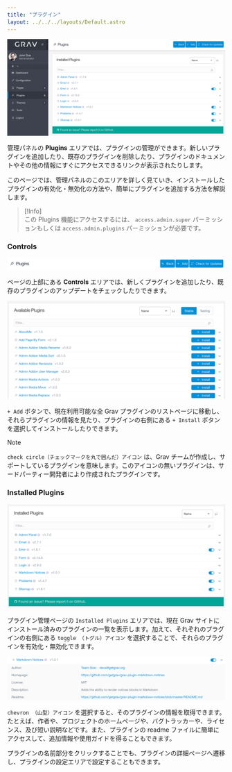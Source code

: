 ```yaml
---
title: "プラグイン"
layout: ../../../layouts/Default.astro
---
```


![Admin Plugins](plugins.png)

管理パネルの **Plugins** エリアでは、プラグインの管理ができます。新しいプラグインを追加したり、既存のプラグインを削除したり、プラグインのドキュメントやその他の情報にすぐにアクセスできるリンクが表示されたりします。

このページでは、管理パネルのこのエリアを詳しく見ていき、インストールしたプラグインの有効化・無効化の方法や、簡単にプラグインを追加する方法を解説します。

> [!Info]  
> この Plugins 機能にアクセスするには、 `access.admin.super` パーミッションもしくは `access.admin.plugins` パーミッションが必要です。

### Controls

![Admin Plugins](plugins-1.png)

ページの上部にある **Controls** エリアでは、新しくプラグインを追加したり、既存のプラグインのアップデートをチェックしたりできます。

![Admin Plugins](plugins-2.png)

`+ Add` ボタンで、現在利用可能な全 Grav プラグインのリストページに移動し、それらプラグインの情報を見たり、プラグインの右側にある `+ Install` ボタンを選択してインストールしたりできます。

> [!Note]  
> `check circle（チェックマークを丸で囲んだ）アイコン` は、Grav チームが作成し、サポートしているプラグインを意味します。このアイコンの無いプラグインは、サードパーティー開発者により作成されたプラグインです。

### Installed Plugins

![Admin Plugins](plugins-4.png)

プラグイン管理ページの `Installed Plugins` エリアでは、現在 Grav サイトにインストール済みのプラグインの一覧を表示します。加えて、それぞれのプラグインの右側にある `toggle （トグル）アイコン` を選択することで、それらのプラグインを有効化・無効化できます。

![Admin Plugins](plugins-3.png)

`chevron （山型）アイコン` を選択すると、そのプラグインの情報を取得できます。たとえば、作者や、プロジェクトのホームページや、バグトラッカーや、ライセンス、及び短い説明などです。また、プラグインの readme ファイルに簡単にアクセスして、追加情報や使用ガイドを得ることもできます。

プラグインの名前部分をクリックすることでも、プラグインの詳細ページへ遷移し、プラグインの設定エリアで設定することもできます。

